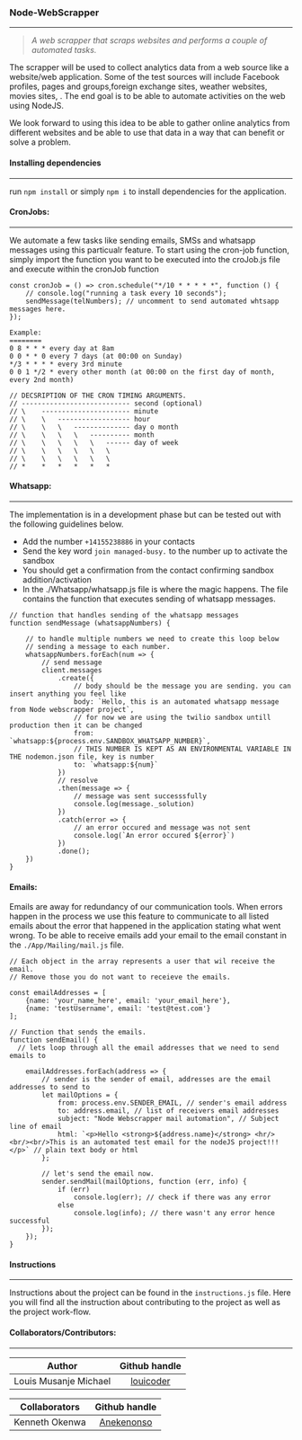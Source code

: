 ### Node-WebScrapper
---
> _A web scrapper that scraps websites and performs a couple of automated tasks._

The scrapper will be used to collect analytics data from a web source like a website/web application. Some of the test sources will include Facebook profiles, pages and groups,foreign exchange sites, weather websites, movies sites, . The end goal is to be able to automate activities on the web using NodeJS.

We look forward to using this idea to be able to gather online analytics from different websites and be able to use that data in a way that can benefit or solve a problem. 

#### Installing dependencies
---
run `npm install` or simply `npm i` to install dependencies for the application.

#### CronJobs:
---
We automate a few tasks like sending emails, SMSs and whatsapp messages using this particualr feature. To start using the cron-job function, simply import the function you want to be executed into the croJob.js file and execute within the cronJob function

```
const cronJob = () => cron.schedule("*/10 * * * * *", function () {
    // console.log("running a task every 10 seconds");
    sendMessage(telNumbers); // uncomment to send automated whtsapp messages here.
});

Example:
========
0 8 * * * every day at 8am
0 0 * * 0 every 7 days (at 00:00 on Sunday)
*/3 * * * * every 3rd minute
0 0 1 */2 * every other month (at 00:00 on the first day of month, every 2nd month)

// DECSRIPTION OF THE CRON TIMING ARGUMENTS.
// --------------------------- second (optional)
// \    ---------------------- minute
// \    \   ------------------ hour
// \    \   \   -------------- day o month
// \    \   \   \   ---------- month
// \    \   \   \   \   ------ day of week
// \    \   \   \   \   \
// \    \   \   \   \   \
// *    *   *   *   *   *
```
#### Whatsapp:
---
The implementation is in a development phase but can be tested out with the following guidelines below.
- Add the number `+14155238886` in your contacts
- Send the key word `join managed-busy.` to the number up to activate the sandbox
- You should get a confirmation from the contact confirming sandbox addition/activation
- In the ./Whatsapp/whatsapp.js file is where the magic happens. The file contains the function that executes sending of whatsapp messages. 

```
// function that handles sending of the whatsapp messages
function sendMessage (whatsappNumbers) {

    // to handle multiple numbers we need to create this loop below
    // sending a message to each number.
    whatsappNumbers.forEach(num => {
        // send message
        client.messages
            .create({
                // body should be the message you are sending. you can insert anything you feel like
                body: `Hello, this is an automated whatsapp message from Node webscrapper project`,
                // for now we are using the twilio sandbox untill production then it can be changed
                from: `whatsapp:${process.env.SANDBOX_WHATSAPP_NUMBER}`,
                // THIS NUMBER IS KEPT AS AN ENVIRONMENTAL VARIABLE IN THE nodemon.json file, key is number
                to: `whatsapp:${num}`
            })
            // resolve
            .then(message => {
                // message was sent successsfully
                console.log(message._solution)
            })
            .catch(error => {
                // an error occured and message was not sent
                console.log(`An error occured ${error}`)
            })
            .done();
    })
}
```

#### Emails:
Emails are away for redundancy of our communication tools. When errors happen in the process we use this feature to communicate to all listed emails about the error that happened in the application stating what went wrong. 
To be able to receive emails add your email to the email constant in the `./App/Mailing/mail.js` file.

```
// Each object in the array represents a user that wil receive the email. 
// Remove those you do not want to receieve the emails.

const emailAddresses = [
    {name: 'your_name_here', email: 'your_email_here'},
    {name: 'testUsername', email: 'test@test.com'}
];

// Function that sends the emails.
function sendEmail() {
  // lets loop through all the email addresses that we need to send emails to
  
    emailAddresses.forEach(address => {
        // sender is the sender of email, addresses are the email addresses to send to
        let mailOptions = {
            from: process.env.SENDER_EMAIL, // sender's email address
            to: address.email, // list of receivers email addresses
            subject: "Node Webscrapper mail automation", // Subject line of email
            html: `<p>Hello <strong>${address.name}</strong> <hr/> <br/><br/>This is an automated test email for the nodeJS project!!!</p>` // plain text body or html
        };

        // let's send the email now.
        sender.sendMail(mailOptions, function (err, info) {
            if (err)
                console.log(err); // check if there was any error
            else
                console.log(info); // there wasn't any error hence successful
        });
    });
}
```
 
#### Instructions
---
Instructions about the project can be found in the `instructions.js` file. Here you will find all the instruction about contributing to the project as well as the project work-flow.

#### Collaborators/Contributors:
---

| Author        | Github handle |
| ------------- |:-------------:| 
| Louis Musanje Michael     | [louicoder](https://github.com/louicoder)|


| Collaborators      | Github handle      |
| ------------- |:-------------:|
| Kenneth Okenwa | [Anekenonso](https://github.com/Anekenonso)|
